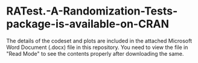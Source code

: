 # RATest.-A-Randomization-Tests-package-is-available-on-CRAN

The details of the codeset and plots are included in the attached Microsoft Word Document (.docx) file in this repository. 
You need to view the file in "Read Mode" to see the contents properly after downloading the same.
